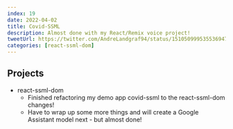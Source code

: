 ```yaml
---
index: 19
date: 2022-04-02
title: Covid-SSML
description: Almost done with my React/Remix voice project!
tweetUrl: https://twitter.com/AndreLandgraf94/status/1510509995355369478
categories: [react-ssml-dom]
---
```


## Projects

- react-ssml-dom
  - Finished refactoring my demo app covid-ssml to the react-ssml-dom changes!
  - Have to wrap up some more things and will create a Google Assistant model next - but almost done!
